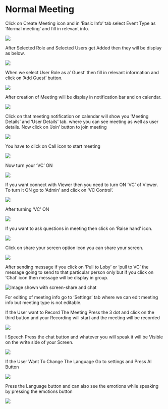 # Normal Meeting

Click on Create Meeting icon and in ‘Basic Info’ tab select Event Type as ‘Normal meeting’ and fill in relevant info.

![](../../.gitbook/assets/11.png)

After Selected Role and Selected Users get Added then they will be display as below.

![](../../.gitbook/assets/12.png)

When we select User Role as a’ Guest’ then fill in relevant information and click on ‘Add Guest’ button.

![](../../.gitbook/assets/13.png)

After creation of Meeting will be display in notification bar and on calendar.

![](../../.gitbook/assets/14.png)

Click on that meeting notification on calendar will show you ‘Meeting Details’ and ‘User Details’ tab. where you can see meeting as well as user details. Now click on ‘Join’ button to join meeting

![](../../.gitbook/assets/image%20%28103%29.png)

You have to click on Call icon to start meeting

![](../../.gitbook/assets/image%20%28121%29.png)

Now turn your ‘VC’ ON

![](../../.gitbook/assets/image%20%2885%29.png)

If you want connect with Viewer then you need to turn ON ‘VC’ of Viewer. To turn it ON go to ‘Admin’ and click on ‘VC Control’.

![](../../.gitbook/assets/image%20%28163%29.png)

After turning ‘VC’ ON

![](../../.gitbook/assets/image%20%2887%29.png)

If you want to ask questions in meeting then click on ‘Raise hand’ icon.

![](../../.gitbook/assets/image%20%28183%29.png)

Click on share your screen option icon you can share your screen.

![](../../.gitbook/assets/popup_ss.png)

After sending message if you click on ‘Pull to Loby’ or ‘pull to VC’ the message going to send to that particular person only but if you click on ‘Chat’ icon then message will be display in group.

![Image shown with screen-share and chat](../../.gitbook/assets/image%20%28141%29.png)

For editing of meeting info go to ‘Settings’ tab where we can edit meeting info but meeting type is not editable.

If the User want to Record The Meeting Press the 3 dot and click on the third button and your Recording will start and the meeting will be recorded

![](../../.gitbook/assets/image%20%2866%29.png)

I Speech Press the chat button and whatever you will speak it will be Visible on the write side of your Screen.

![](../../.gitbook/assets/image%20%28212%29.png)

If the User Want To Change The Language Go to settings and Press AI Button

![](../../.gitbook/assets/image%20%2888%29.png)

Press the Language button and can also see the emotions while speaking by pressing the emotions button  
  


![](../../.gitbook/assets/image%20%2819%29.png)



